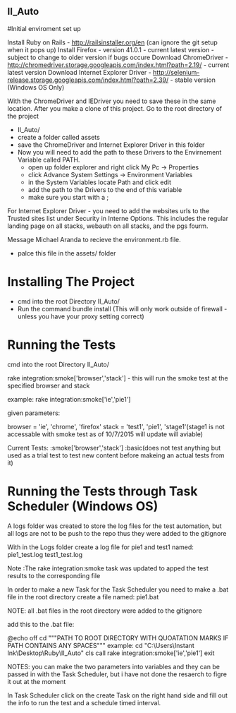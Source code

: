 ## II_Auto
#Initial enviroment set up

Install Ruby on Rails - http://railsinstaller.org/en (can ignore the git setup when it pops up)
Install Firefox - version 41.0.1 - current latest version - subject to change to older version if bugs occure
Download ChromeDriver - http://chromedriver.storage.googleapis.com/index.html?path=2.19/ - current latest version
Download Internet Explorer Driver - http://selenium-release.storage.googleapis.com/index.html?path=2.39/ 
                                  - stable version (Windows OS Only)

With the ChromeDriver and IEDriver you need to save these in the same location.
After you make a clone of this project. Go to the root directory of the project
* II_Auto/
* create a folder called assets
* save the ChromeDriver and Internet Explorer Driver in this folder
* Now you will need to add the path to these Drivers to the Envirnement Variable called PATH.
  * open up folder explorer and right click My Pc ->  Properties
  * click Advance System Settings -> Environment Variables
  * in the System Variables locate Path and click edit
  * add the path to the Drivers to the end of this variable 
  * make sure you start with a ; 

For Internet Explorer Driver - you need to add the websites urls to the Trusted sites list under Security in Interne Options. This includes the regular landing page on all stacks, webauth on all stacks, and the pgs fourm.

Message Michael Aranda to recieve the environment.rb file.
  * palce this file in the assets/ folder
  
# Installing The Project

* cmd into the root Directory II_Auto/
* Run the command bundle install (This will only work outside of firewall - unless you have your proxy setting correct)


# Running the Tests

cmd into the root Directory II_Auto/

rake integration:smoke['browser','stack'] - this will run the smoke test at the specified browser and stack

example: rake integration:smoke['ie','pie1']

given parameters:

browser = 'ie', 'chrome', 'firefox'
stack   = 'test1', 'pie1', 'stage1'(stage1 is not accessable with smoke test as of 10/7/2015 will update will aviable)

Current Tests:
:smoke['browser','stack']
:basic(does not test anything but used as a trial test to test new content before makeing an actual tests from it)
	
# Running the Tests through Task Scheduler (Windows OS)

A logs folder was created to store the log files for the test automation, but all logs are not to be push to the repo thus they were added to the gitignore

With in the Logs folder create a log file for pie1 and test1 named:
pie1_test.log
test1_test.log

Note :The rake integration:smoke task was updated to apped the test results to the corresponding file

In order to make a new Task for the Task Scheduler you need to make a .bat file
in the root directory create a file named: pie1.bat

NOTE: all .bat files in the root directory were added to the gitignore

add this to the .bat file:

@echo off
cd """PATH TO ROOT DIRECTORY WITH QUOATATION MARKS IF PATH CONTAINS ANY SPACES"""
      example: cd "C:\Users\Instant Ink\Desktop\Ruby\II_Auto"
cls
call rake integration:smoke['ie','pie1']
exit

NOTES: you can make the two parameters into variables and they can be passed in with the Task Scheduler, but i have not done        the resaerch to figre it out at the  moment

In Task Scheduler click on the create Task on the right hand side and fill out the info to run the test and a schedule timed interval. 






    
  
